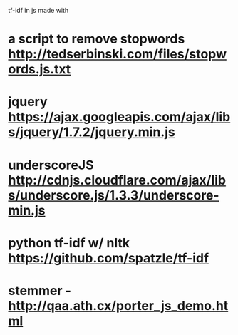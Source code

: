tf-idf in js
made with

# a script to remove stopwords http://tedserbinski.com/files/stopwords.js.txt 
# jquery https://ajax.googleapis.com/ajax/libs/jquery/1.7.2/jquery.min.js
# underscoreJS http://cdnjs.cloudflare.com/ajax/libs/underscore.js/1.3.3/underscore-min.js 
# python tf-idf w/ nltk https://github.com/spatzle/tf-idf
# stemmer - http://qaa.ath.cx/porter_js_demo.html

